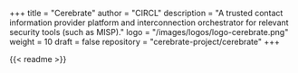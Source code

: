 +++
title = "Cerebrate"
author = "CIRCL"
description = "A trusted contact information provider platform and interconnection orchestrator for relevant security tools (such as MISP)."
logo = "/images/logos/logo-cerebrate.png"
weight = 10
draft = false
repository = "cerebrate-project/cerebrate"
+++

{{< readme >}}
